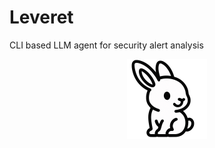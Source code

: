 # Leveret
CLI based LLM agent for security alert analysis

<p align="center">
  <img src="./docs/images/logo.png" height="128" />
</p>
